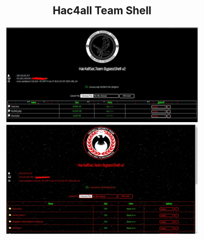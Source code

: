 <h1><p align="center"> Hac4all Team Shell</p>
<img src="https://raw.githubusercontent.com/1337r0j4n/php-backdoors/main/.img/36.jpeg">
<img src="https://raw.githubusercontent.com/1337r0j4n/php-backdoors/main/.img/37.jpeg">

